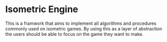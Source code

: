 # Isometric Engine

This is a framwork that aims to implement all algorithms and procedures commonly used on isometric games. By using this as a layer of abstraction the users should be able to focus on the game they want to make.

